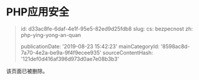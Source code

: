 PHP应用安全
=======

> id: d33ac8fe-6daf-4e1f-95e5-82ed9d25fdb8
> slug:
> 	cs: bezpecnost
> 	zh: php-ying-yong-an-quan
> 
> publicationDate: '2019-08-23 15:42:23'
> mainCategoryId: '8598ac8d-7a70-4e2a-be9a-9f4f9ecee935'
> sourceContentHash: '121def0d416af396d973d0ae7e08b3b3'

该页面已被删除。
